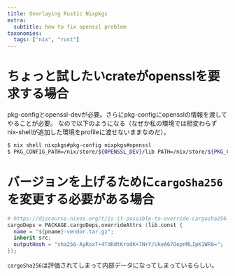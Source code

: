```yaml
---
title: Overlaying Rustic Nixpkgs
extra:
  subtitle: how to fix openssl problem
taxonomies:
  tags: ["nix", "rust"]
---
```

# ちょっと試したいcrateがopensslを要求する場合

pkg-configとopenssl-devが必要。さらにpkg-configにopensslの情報を渡してやることが必要。
なので以下のようになる（なぜか私の環境では相変わらずnix-shellが追加した環境をprofileに渡せないままなのだ）。

```sh
$ nix shell nixpkgs#pkg-config nixpkgs#openssl
$ PKG_CONFIG_PATH=/nix/store/${OPENSSL_DEV}/lib PATH=/nix/store/${PKG_CONFIG}/bin cargo build
```

# バージョンを上げるために`cargoSha256`を変更する必要がある場合

```nix
# https://discourse.nixos.org/t/is-it-possible-to-override-cargosha256-in-buildrustpackage/4393
cargoDeps = PACKAGE.cargoDeps.overrideAttrs (lib.const {
  name = "${pname}-vendor.tar.gz";
  inherit src;
  outputHash = "sha256-AyRsxT+4TdRdtKrodK+7N+Y/UkeA67OepnMLIpK1WR8=";
});
```

`cargoSha256`は評価されてしまって内部データになってしまっているらしい。
